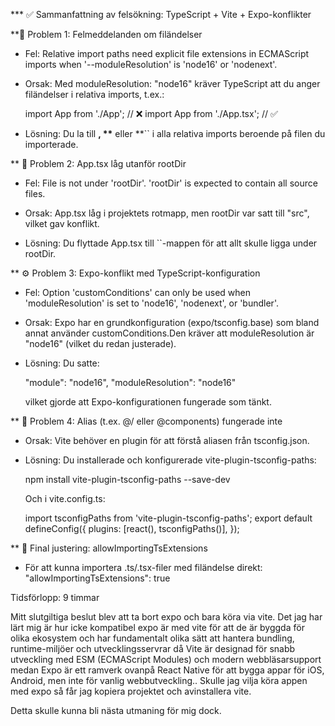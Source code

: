 \*\*\* ✅ Sammanfattning av felsökning: TypeScript + Vite + Expo-konflikter

\*\*🔧 Problem 1: Felmeddelanden om filändelser

-   Fel:
    Relative import paths need explicit file extensions in ECMAScript imports when '--moduleResolution' is 'node16' or 'nodenext'.

-   Orsak:
    Med moduleResolution: "node16" kräver TypeScript att du anger filändelser i relativa imports, t.ex.:

    import App from './App'; // ❌
    import App from './App.tsx'; // ✅

-   Lösning:
    Du la till **, \*\*** eller \*\*`` i alla relativa imports beroende på filen du importerade.

\*\* 📂 Problem 2: App.tsx låg utanför rootDir

-   Fel:
    File is not under 'rootDir'. 'rootDir' is expected to contain all source files.

-   Orsak:
    App.tsx låg i projektets rotmapp, men rootDir var satt till "src", vilket gav konflikt.

-   Lösning:
    Du flyttade App.tsx till ``-mappen för att allt skulle ligga under rootDir.

\*\* ⚙️ Problem 3: Expo-konflikt med TypeScript-konfiguration

-   Fel:
    Option 'customConditions' can only be used when 'moduleResolution' is set to 'node16', 'nodenext', or 'bundler'.

-   Orsak:
    Expo har en grundkonfiguration (expo/tsconfig.base) som bland annat använder customConditions.Den kräver att moduleResolution är "node16" (vilket du redan justerade).

-   Lösning:
    Du satte:

    "module": "node16",
    "moduleResolution": "node16"

    vilket gjorde att Expo-konfigurationen fungerade som tänkt.

\*\* 🧱 Problem 4: Alias (t.ex. @/ eller @components) fungerade inte

-   Orsak:
    Vite behöver en plugin för att förstå aliasen från tsconfig.json.

-   Lösning:
    Du installerade och konfigurerade vite-plugin-tsconfig-paths:

    npm install vite-plugin-tsconfig-paths --save-dev

    Och i vite.config.ts:

    import tsconfigPaths from 'vite-plugin-tsconfig-paths';
    export default defineConfig({
    plugins: [react(), tsconfigPaths()],
    });

\*\* 📁 Final justering: allowImportingTsExtensions

-   För att kunna importera .ts/.tsx-filer med filändelse direkt:
    "allowImportingTsExtensions": true

Tidsförlopp: 9 timmar

Mitt slutgiltiga beslut blev att ta bort expo och bara köra via vite. Det jag har lärt mig är hur icke kompatibel expo är med vite för att de är byggda för olika ekosystem och har fundamentalt olika sätt att hantera bundling, runtime-miljöer och utvecklingsservrar då Vite är designad för snabb utveckling med ESM (ECMAScript Modules) och modern webbläsarsupport medan Expo är ett ramverk ovanpå React Native för att bygga appar för iOS, Android, men inte för vanlig webbutveckling.. Skulle jag vilja köra appen med expo så får jag kopiera projektet och avinstallera vite.

Detta skulle kunna bli nästa utmaning för mig dock.
